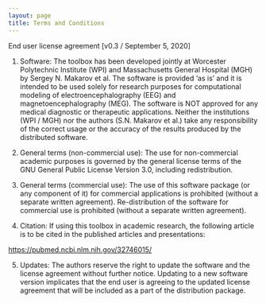```yaml
---
layout: page
title: Terms and Conditions
---
```


End user license agreement [v0.3 / September 5, 2020]

1)	Software: The toolbox has been developed jointly at Worcester Polytechnic Institute (WPI) and Massachusetts General Hospital (MGH) by Sergey N. Makarov et al. The software is provided ‘as is’ and it is intended to be used solely for research purposes for computational modeling of electroencephalography (EEG) and magnetoencephalography (MEG). The software is NOT approved for any medical diagnostic or therapeutic applications. Neither the institutions (WPI / MGH) nor the authors (S.N. Makarov et al.) take any responsibility of the correct usage or the accuracy of the results produced by the distributed software. 

2)	General terms (non-commercial use): The use for non-commercial academic purposes is governed by the general license terms of the GNU General Public License Version 3.0, including redistribution. 

3)  General terms (commercial use): The use of this software package (or any component of it) for commercial applications is prohibited (without a separate written agreement). Re-distribution of the software for commercial use is prohibited (without a separate written agreement).

4)	Citation: If using this toolbox in academic research, the following article is to be cited in the published articles and presentations:

https://pubmed.ncbi.nlm.nih.gov/32746015/

5)	Updates: The authors reserve the right to update the software and the license agreement without further notice. Updating to a new software version implicates that the end user is agreeing to the updated license agreement that will be included as a part of the distribution package.
